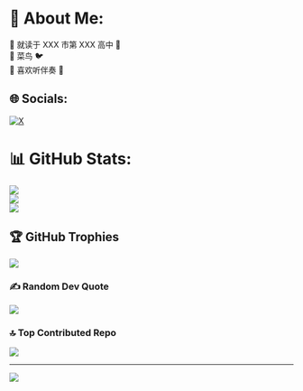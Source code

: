 # 💫 About Me:
🏫 就读于 XXX 市第 XXX 高中 🏫<br>🥬 菜鸟 🐦<br>🎵 喜欢听伴奏 🎵


## 🌐 Socials:
[![X](https://img.shields.io/badge/X-black.svg?logo=X&logoColor=white)](https://x.com/mumulhl) 
# 📊 GitHub Stats:
![](https://github-readme-stats.vercel.app/api?username=mumu-lhl&theme=radical&hide_border=false&include_all_commits=false&count_private=true)<br/>
![](https://github-readme-streak-stats.herokuapp.com/?user=mumu-lhl&theme=radical&hide_border=false)<br/>
![](https://github-readme-stats.vercel.app/api/top-langs/?username=mumu-lhl&theme=radical&hide_border=false&include_all_commits=false&count_private=true&layout=compact&hide=emacs%20lisp)

## 🏆 GitHub Trophies
![](https://github-profile-trophy.vercel.app/?username=mumu-lhl&theme=radical&no-frame=false&no-bg=true&margin-w=4)

### ✍️ Random Dev Quote
![](https://quotes-github-readme.vercel.app/api?type=horizontal&theme=radical)

### 🔝 Top Contributed Repo
![](https://github-contributor-stats.vercel.app/api?username=mumu-lhl&limit=5&theme=radical&combine_all_yearly_contributions=true)

---
[![](https://visitcount.itsvg.in/api?id=mumu-lhl&icon=0&color=0)](https://visitcount.itsvg.in)

<!-- Proudly created with GPRM ( https://gprm.itsvg.in ) -->
